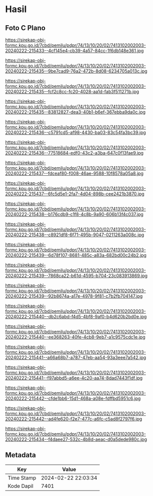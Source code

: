 # Hasil

## Foto C Plano

https://sirekap-obj-formc.kpu.go.id/7cbd/pemilu/pdpr/74/13/10/20/02/7413102002003-20240222-215433--4cf145e4-cb39-4a57-84cc-1f6db148e361.jpg

https://sirekap-obj-formc.kpu.go.id/7cbd/pemilu/pdpr/74/13/10/20/02/7413102002003-20240222-215435--9be7cad9-76a2-472b-8d08-6234705a013c.jpg

https://sirekap-obj-formc.kpu.go.id/7cbd/pemilu/pdpr/74/13/10/20/02/7413102002003-20240222-215435--fcf2c8cc-fc20-4028-aa1d-fab3f511271b.jpg

https://sirekap-obj-formc.kpu.go.id/7cbd/pemilu/pdpr/74/13/10/20/02/7413102002003-20240222-215435--83812827-dea3-40b1-b6ef-367ebba9da0c.jpg

https://sirekap-obj-formc.kpu.go.id/7cbd/pemilu/pdpr/74/13/10/20/02/7413102002003-20240222-215436--c5791cd5-af98-4430-ba03-83c54fa3bc39.jpg

https://sirekap-obj-formc.kpu.go.id/7cbd/pemilu/pdpr/74/13/10/20/02/7413102002003-20240222-215436--77518684-edf0-43c2-a3ba-647c0f13fae9.jpg

https://sirekap-obj-formc.kpu.go.id/7cbd/pemilu/pdpr/74/13/10/20/02/7413102002003-20240222-215437--fdceaf80-f008-46ae-9588-10f8578a05a8.jpg

https://sirekap-obj-formc.kpu.go.id/7cbd/pemilu/pdpr/74/13/10/20/02/7413102002003-20240222-215437--6fc5d5e1-2fa7-4d04-898b-cee2421b3870.jpg

https://sirekap-obj-formc.kpu.go.id/7cbd/pemilu/pdpr/74/13/10/20/02/7413102002003-20240222-215438--b176cdb9-c1f8-4c8b-9a90-606b13f4c037.jpg

https://sirekap-obj-formc.kpu.go.id/7cbd/pemilu/pdpr/74/13/10/20/02/7413102002003-20240222-215438--c8921df8-6f71-495b-9047-0211263a008c.jpg

https://sirekap-obj-formc.kpu.go.id/7cbd/pemilu/pdpr/74/13/10/20/02/7413102002003-20240222-215439--6d78f107-8681-485c-a83a-682bd00c24b2.jpg

https://sirekap-obj-formc.kpu.go.id/7cbd/pemilu/pdpr/74/13/10/20/02/7413102002003-20240222-215439--7868ca22-b61d-4595-b704-23c083913869.jpg

https://sirekap-obj-formc.kpu.go.id/7cbd/pemilu/pdpr/74/13/10/20/02/7413102002003-20240222-215439--92b8674a-a17e-4978-9f81-c7b2fb704147.jpg

https://sirekap-obj-formc.kpu.go.id/7cbd/pemilu/pdpr/74/13/10/20/02/7413102002003-20240222-215440--db2c6abd-f4d5-4bf8-9af0-b4d620b2bd0e.jpg

https://sirekap-obj-formc.kpu.go.id/7cbd/pemilu/pdpr/74/13/10/20/02/7413102002003-20240222-215440--ee368263-40fe-4cb8-9eb7-a1c9575cdc1e.jpg

https://sirekap-obj-formc.kpu.go.id/7cbd/pemilu/pdpr/74/13/10/20/02/7413102002003-20240222-215441--a66a68b7-a787-47eb-aa54-93a3eee7a542.jpg

https://sirekap-obj-formc.kpu.go.id/7cbd/pemilu/pdpr/74/13/10/20/02/7413102002003-20240222-215441--f97abbd5-a6ee-4c20-aa74-8dad7443f1df.jpg

https://sirekap-obj-formc.kpu.go.id/7cbd/pemilu/pdpr/74/13/10/20/02/7413102002003-20240222-215442--cfde1bb6-15d1-468a-a08e-fdffbd5951c6.jpg

https://sirekap-obj-formc.kpu.go.id/7cbd/pemilu/pdpr/74/13/10/20/02/7413102002003-20240222-215442--ad4fe620-f2e7-477c-a6fc-c5ad8f2797f6.jpg

https://sirekap-obj-formc.kpu.go.id/7cbd/pemilu/pdpr/74/13/10/20/02/7413102002003-20240222-215434--f4daee27-532c-4b8d-aeac-d0a5dede980c.jpg


## Metadata

| Key        | Value               |
| ---------- | ------------------- |
| Time Stamp | 2024-02-22 22:03:34 |
| Kode Dapil | 7401                |



